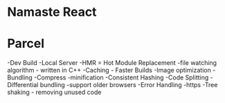 # Namaste React


# Parcel
-Dev Build
-Local Server
-HMR = Hot Module Replacement
-file watching algorithm - written in C++
-Caching - Faster Builds
-Image optimization
-Bundling
-Compress
-minification
-Consistent Hashing
-Code Splitting
-Differential bundling -support older browsers
-Error Handling
-https
-Tree shaking - removing unused code